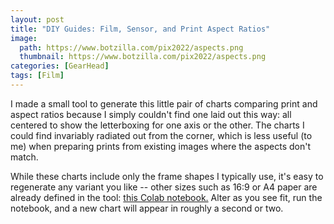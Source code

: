 ```yaml
---
layout: post
title: "DIY Guides: Film, Sensor, and Print Aspect Ratios"
image:
  path: https://www.botzilla.com/pix2022/aspects.png
  thumbnail: https://www.botzilla.com/pix2022/aspects.png
categories: [GearHead]
tags: [Film]
---
```


I made a small tool to generate this little pair of charts comparing print and aspect ratios because I simply couldn't find one laid out this way: all centered to show the letterboxing for one axis or the other. The charts I could find invariably radiated out from the corner, which is less useful (to me) when preparing prints from existing images where the aspects don't match.

While these charts include only the frame shapes I typically use, it's easy to regenerate any variant you like -- other sizes such as 16:9 or A4 paper are already defined in the tool: <a href="https://colab.research.google.com/drive/1xzita9SFu_1eHPtpc-mLuh_psomtsrYu?usp=sharing">this Colab notebook.</a> Alter as you see fit, run the notebook, and a new chart will appear in roughly a second or two.

